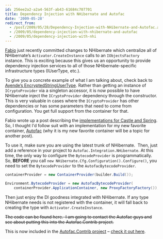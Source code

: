 ```yaml
---
id: 256ee2a2-a2a4-563f-ab43-61684c707701
title: Dependency Injection with NHibernate and Autofac
date: '2009-05-28'
redirect_from:
  - /post/2009/05/28/Dependency-Injection-with-NHibernate-and-Autofac.aspx
  - /2009/05/dependency-injection-with-nhibernate-and-autofac
  - /2009/05/dependency-injection-with-nhi
---
```


[Fabio](http://fabiomaulo.blogspot.com) just recently committed changes to NHibernate which centralize all of NHibernate’s `Activator.CreateInstance` calls to an `IObjectsFactory` instance. This is exciting because this gives us an opportunity to provide dependency injection services to all of those NHibernate-specific infrastructure types (IUserType, etc.).

To give you a concrete example of what I am talking about, check back to [Ayende’s EncryptedStringUserType](http://ayende.com/Blog/archive/2008/07/31/Entities-dependencies-best-practices.aspx). Rather than getting an instance of `ICryptoProvider` via a singleton accessor, it is now possible to have NHibernate inject the `ICryptoProvider` dependency through the constructor. This is very valuable in cases where the `ICryptoProvider` has other dependencies or has some parameters that need to come from configuration. You get full support from the container for that.

Fabio wrote up a post describing the [implementations for Castle and Spring](http://fabiomaulo.blogspot.com/2009/05/nhibernate-ioc-integration.html). So, I thought I'd follow suit with an implementation for my new favorite container, [Autofac](http://code.google.com/p/autofac/) (why it is my new favorite container will be a topic for another post).

To use it, make sure you are using the latest trunk of NHibernate.  Then, just add a reference in your project to `Autofac.Integration.NHibernate`. At this time, the only way to configure the `BytecodeProvider` is programmatically. So, **BEFORE** you call `new NHibernate.Cfg.Configuration().Configure()`, you need to set the `BytecodeProvider` to the `AutofacBytecodeProvider`.

```csharp
containerProvider = new ContainerProvider(builder.Build());

Environment.BytecodeProvider = new AutofacBytecodeProvider(
    containerProvider.ApplicationContainer, new ProxyFactoryFactory());
```

Then just enjoy the DI goodness integrated with NHibernate. If any type NHibernate needs is not registered with the container, it will fall back to creating the type with `Activator.CreateInstance`.

~~The code can be found here.  I am going to contact the Autofac guys and see about putting this into the Autofac.Contrib project.~~

<div class="alert alert-warning">
<i class="fa fa-exclamation-circle" title="Update"></i>

This is now included in the [Autofac.Contrib project](http://code.google.com/p/autofac/downloads/list) – [check it out here](http://code.google.com/p/autofac/source/browse/#svn/trunk/contrib/Source/AutofacContrib.NHibernate).

</div>
